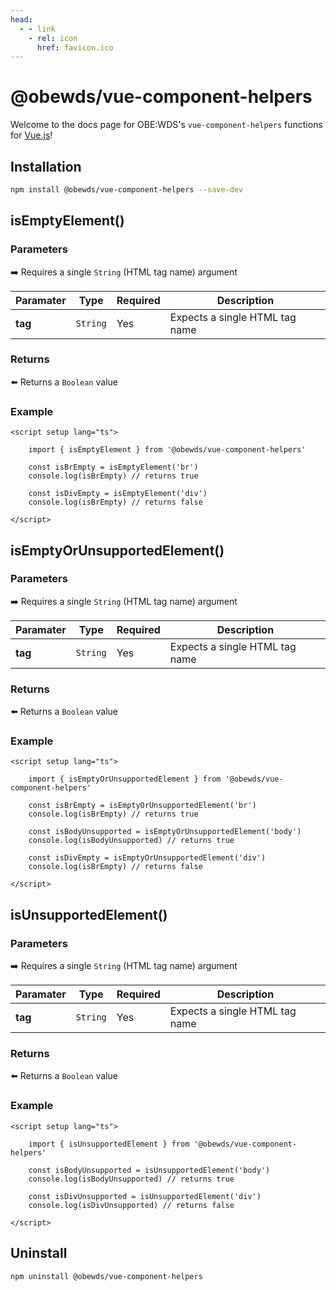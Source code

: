 ```yaml
---
head:
  - - link
    - rel: icon
      href: favicon.ico
---
```



# @obewds/vue-component-helpers

Welcome to the docs page for OBE:WDS's `vue-component-helpers` functions for [Vue.js](https://vuejs.org/)!




## Installation

```bash
npm install @obewds/vue-component-helpers --save-dev
```




## isEmptyElement()



### Parameters

:arrow_right: Requires a single `String` (HTML tag name) argument  

| Paramater | Type      | Required  | Description |
|-----------|-----------|-----------|-------------|
| **tag**   | `String`  | Yes       | Expects a single HTML tag name |

### Returns

:arrow_left: Returns a `Boolean` value  

### Example

```html{3,5}
<script setup lang="ts">

    import { isEmptyElement } from '@obewds/vue-component-helpers'

    const isBrEmpty = isEmptyElement('br')
    console.log(isBrEmpty) // returns true

    const isDivEmpty = isEmptyElement('div')
    console.log(isBrEmpty) // returns false

</script>
```




## isEmptyOrUnsupportedElement()



### Parameters

:arrow_right: Requires a single `String` (HTML tag name) argument  

| Paramater | Type      | Required  | Description |
|-----------|-----------|-----------|-------------|
| **tag**   | `String`  | Yes       | Expects a single HTML tag name |

### Returns

:arrow_left: Returns a `Boolean` value  

### Example

```html{3,5}
<script setup lang="ts">

    import { isEmptyOrUnsupportedElement } from '@obewds/vue-component-helpers'

    const isBrEmpty = isEmptyOrUnsupportedElement('br')
    console.log(isBrEmpty) // returns true

    const isBodyUnsupported = isEmptyOrUnsupportedElement('body')
    console.log(isBodyUnsupported) // returns true

    const isDivEmpty = isEmptyOrUnsupportedElement('div')
    console.log(isBrEmpty) // returns false

</script>
```




## isUnsupportedElement()



### Parameters

:arrow_right: Requires a single `String` (HTML tag name) argument  

| Paramater | Type      | Required  | Description |
|-----------|-----------|-----------|-------------|
| **tag**   | `String`  | Yes       | Expects a single HTML tag name |

### Returns

:arrow_left: Returns a `Boolean` value  

### Example

```html{3,5}
<script setup lang="ts">

    import { isUnsupportedElement } from '@obewds/vue-component-helpers'

    const isBodyUnsupported = isUnsupportedElement('body')
    console.log(isBodyUnsupported) // returns true

    const isDivUnsupported = isUnsupportedElement('div')
    console.log(isDivUnsupported) // returns false

</script>
```




## Uninstall

```bash
npm uninstall @obewds/vue-component-helpers
```



<!--
## Markdown Examples

::: tip
This is a tip
:::

::: info
This is an info box
:::

::: warning
This is a warning
:::

::: danger
This is a dangerous warning
:::

::: tip CUSTOM TITLE
This is a dangerous warning
:::

::: details
This is a details block, which does not work in Internet Explorer or old versions of Edge.
:::

::: details Click me to view the code

```js
console.log('Hello, VitePress!')
```

:::
-->
